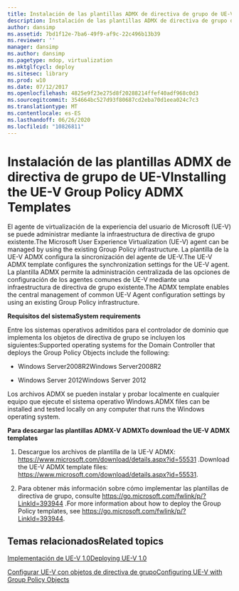 ```yaml
---
title: Instalación de las plantillas ADMX de directiva de grupo de UE-V
description: Instalación de las plantillas ADMX de directiva de grupo de UE-V
author: dansimp
ms.assetid: 7bd1f12e-7ba6-49f9-af9c-22c496b13b39
ms.reviewer: ''
manager: dansimp
ms.author: dansimp
ms.pagetype: mdop, virtualization
ms.mktglfcycl: deploy
ms.sitesec: library
ms.prod: w10
ms.date: 07/12/2017
ms.openlocfilehash: 4825e9f23e275d8f20288214ffef40adf968c0d3
ms.sourcegitcommit: 354664bc527d93f80687cd2eba70d1eea024c7c3
ms.translationtype: MT
ms.contentlocale: es-ES
ms.lasthandoff: 06/26/2020
ms.locfileid: "10826811"
---
```

# <span data-ttu-id="e0582-103">Instalación de las plantillas ADMX de directiva de grupo de UE-V</span><span class="sxs-lookup"><span data-stu-id="e0582-103">Installing the UE-V Group Policy ADMX Templates</span></span>


<span data-ttu-id="e0582-104">El agente de virtualización de la experiencia del usuario de Microsoft (UE-V) se puede administrar mediante la infraestructura de directiva de grupo existente.</span><span class="sxs-lookup"><span data-stu-id="e0582-104">The Microsoft User Experience Virtualization (UE-V) agent can be managed by using the existing Group Policy infrastructure.</span></span> <span data-ttu-id="e0582-105">La plantilla de la UE-V ADMX configura la sincronización del agente de UE-V.</span><span class="sxs-lookup"><span data-stu-id="e0582-105">The UE-V ADMX template configures the synchronization settings for the UE-V agent.</span></span> <span data-ttu-id="e0582-106">La plantilla ADMX permite la administración centralizada de las opciones de configuración de los agentes comunes de UE-V mediante una infraestructura de directiva de grupo existente.</span><span class="sxs-lookup"><span data-stu-id="e0582-106">The ADMX template enables the central management of common UE-V Agent configuration settings by using an existing Group Policy infrastructure.</span></span>

**<span data-ttu-id="e0582-107">Requisitos del sistema</span><span class="sxs-lookup"><span data-stu-id="e0582-107">System requirements</span></span>**

<span data-ttu-id="e0582-108">Entre los sistemas operativos admitidos para el controlador de dominio que implementa los objetos de directiva de grupo se incluyen los siguientes:</span><span class="sxs-lookup"><span data-stu-id="e0582-108">Supported operating systems for the Domain Controller that deploys the Group Policy Objects include the following:</span></span>

-   <span data-ttu-id="e0582-109">Windows Server2008R2</span><span class="sxs-lookup"><span data-stu-id="e0582-109">Windows Server2008R2</span></span>

-   <span data-ttu-id="e0582-110">Windows Server 2012</span><span class="sxs-lookup"><span data-stu-id="e0582-110">Windows Server 2012</span></span>

<span data-ttu-id="e0582-111">Los archivos ADMX se pueden instalar y probar localmente en cualquier equipo que ejecute el sistema operativo Windows.</span><span class="sxs-lookup"><span data-stu-id="e0582-111">ADMX files can be installed and tested locally on any computer that runs the Windows operating system.</span></span>

**<span data-ttu-id="e0582-112">Para descargar las plantillas ADMX-V ADMX</span><span class="sxs-lookup"><span data-stu-id="e0582-112">To download the UE-V ADMX templates</span></span>**

1.  <span data-ttu-id="e0582-113">Descargue los archivos de plantilla de la UE-V ADMX: <https://www.microsoft.com/download/details.aspx?id=55531> .</span><span class="sxs-lookup"><span data-stu-id="e0582-113">Download the UE-V ADMX template files: <https://www.microsoft.com/download/details.aspx?id=55531>.</span></span>

2.  <span data-ttu-id="e0582-114">Para obtener más información sobre cómo implementar las plantillas de directiva de grupo, consulte <https://go.microsoft.com/fwlink/p/?LinkId=393944> .</span><span class="sxs-lookup"><span data-stu-id="e0582-114">For more information about how to deploy the Group Policy templates, see <https://go.microsoft.com/fwlink/p/?LinkId=393944>.</span></span>

## <span data-ttu-id="e0582-115">Temas relacionados</span><span class="sxs-lookup"><span data-stu-id="e0582-115">Related topics</span></span>


[<span data-ttu-id="e0582-116">Implementación de UE-V 1.0</span><span class="sxs-lookup"><span data-stu-id="e0582-116">Deploying UE-V 1.0</span></span>](deploying-ue-v-10.md)

[<span data-ttu-id="e0582-117">Configurar UE-V con objetos de directiva de grupo</span><span class="sxs-lookup"><span data-stu-id="e0582-117">Configuring UE-V with Group Policy Objects</span></span>](configuring-ue-v-with-group-policy-objects.md)

 

 





